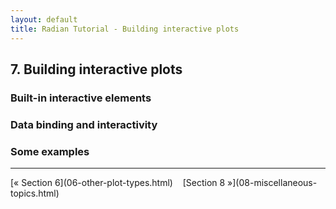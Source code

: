 ```yaml
---
layout: default
title: Radian Tutorial - Building interactive plots
---
```


## 7. Building interactive plots

### Built-in interactive elements

### Data binding and interactivity

### Some examples


<hr>
[&laquo; Section 6](06-other-plot-types.html)&nbsp;&nbsp;&nbsp;
[Section 8 &raquo;](08-miscellaneous-topics.html)
